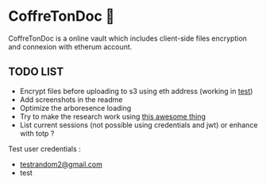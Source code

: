 # CoffreTonDoc 🔐

CoffreTonDoc is a online vault which includes client-side files encryption and connexion with etherum account.

## TODO LIST

-   Encrypt files before uploading to s3 using eth address (working in [test](pages/test2.vue))
-   Add screenshots in the readme
-   Optimize the arboresence loading
-   Try to make the research work using [this awesome thing](https://github.com/tantaraio/voy)
-   List current sessions (not possible using credentials and jwt) or enhance with totp ?

Test user credentials :

-   testrandom2@gmail.com
-   test
